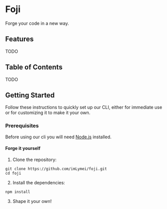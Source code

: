 # Foji

Forge your code in a new way.

## Features

TODO

## Table of Contents

TODO

## Getting Started

Follow these instructions to quickly set up our CLI, either for immediate use or for customizing it to make it your own.

### Prerequisites

Before using our cli you will need [Node.js](https://nodejs.org/) installed.

#### Forge it yourself

1. Clone the repository:

```shell
git clone https://github.com/imLymei/foji.git
cd foji
```

2. Install the dependencies:

```shell
npm install
```

3. Shape it your own!
